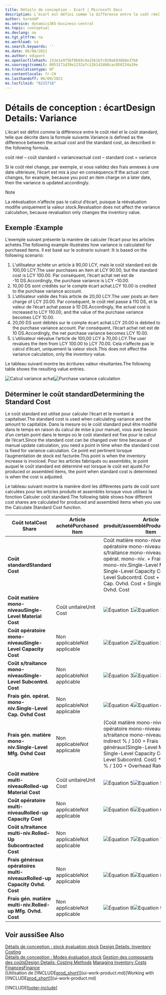 ```yaml
---
title: Détails de conception - Ecart | Microsoft Docs
description: L’écart est défini comme la différence entre le coût réel et le coût standard, telle que décrite dans la formule suivante.
author: SorenGP
ms.service: dynamics365-business-central
ms.topic: conceptual
ms.devlang: na
ms.tgt_pltfrm: na
ms.workload: na
ms.search.keywords: ''
ms.date: 06/08/2021
ms.author: edupont
ms.openlocfilehash: 153e1e9f5bf8b69c9a1561b7c028eb938b8e37b8
ms.sourcegitcommit: 0953171d39e1232a7c126142d68cac858234a20e
ms.translationtype: HT
ms.contentlocale: fr-CH
ms.lasthandoff: 06/09/2021
ms.locfileid: "6215718"
---
```

# <a name="design-details-variance"></a><span data-ttu-id="47ca4-103">Détails de conception : écart</span><span class="sxs-lookup"><span data-stu-id="47ca4-103">Design Details: Variance</span></span>
<span data-ttu-id="47ca4-104">L’écart est défini comme la différence entre le coût réel et le coût standard, telle que décrite dans la formule suivante.</span><span class="sxs-lookup"><span data-stu-id="47ca4-104">Variance is defined as the difference between the actual cost and the standard cost, as described in the following formula.</span></span>  

 <span data-ttu-id="47ca4-105">coût réel – coût standard = variance</span><span class="sxs-lookup"><span data-stu-id="47ca4-105">actual cost – standard cost = variance</span></span>  

 <span data-ttu-id="47ca4-106">Si le coût réel change, par exemple, si vous validez des frais annexes à une date ultérieure, l’écart est mis à jour en conséquence.</span><span class="sxs-lookup"><span data-stu-id="47ca4-106">If the actual cost changes, for example, because you post an item charge on a later date, then the variance is updated accordingly.</span></span>  

> [!NOTE]  
>  <span data-ttu-id="47ca4-107">La réévaluation n’affecte pas le calcul d’écart, puisque la réévaluation modifie uniquement la valeur stock.</span><span class="sxs-lookup"><span data-stu-id="47ca4-107">Revaluation does not affect the variance calculation, because revaluation only changes the inventory value.</span></span>  

## <a name="example"></a><span data-ttu-id="47ca4-108">Exemple :</span><span class="sxs-lookup"><span data-stu-id="47ca4-108">Example</span></span>  
 <span data-ttu-id="47ca4-109">L’exemple suivant présente la manière de calculer l’écart pour les articles achetés.</span><span class="sxs-lookup"><span data-stu-id="47ca4-109">The following example illustrates how variance is calculated for purchased items.</span></span> <span data-ttu-id="47ca4-110">Il est basé sur le scénario suivant :</span><span class="sxs-lookup"><span data-stu-id="47ca4-110">It is based on the following scenario:</span></span>  

1.  <span data-ttu-id="47ca4-111">L’utilisateur achète un article à 90,00 LCY, mais le coût standard est de 100,00 LCY.</span><span class="sxs-lookup"><span data-stu-id="47ca4-111">The user purchases an item at LCY 90.00, but the standard cost is LCY 100.00.</span></span> <span data-ttu-id="47ca4-112">Par conséquent, l’écart achat net est de -10 DS.</span><span class="sxs-lookup"><span data-stu-id="47ca4-112">Accordingly, the purchase variance is LCY –10.00.</span></span>  
2.  <span data-ttu-id="47ca4-113">10,00 DS sont crédités sur le compte écart achat.</span><span class="sxs-lookup"><span data-stu-id="47ca4-113">LCY 10.00 is credited to the purchase variance account.</span></span>  
3.  <span data-ttu-id="47ca4-114">L’utilisateur valide des frais article de 20,00 LCY.</span><span class="sxs-lookup"><span data-stu-id="47ca4-114">The user posts an item charge of LCY 20.00.</span></span> <span data-ttu-id="47ca4-115">Par conséquent, le coût réel passe à 110 DS, et la valeur de l’écart achat passe à 10 DS.</span><span class="sxs-lookup"><span data-stu-id="47ca4-115">Accordingly, the actual cost is increased to LCY 110.00, and the value of the purchase variance becomes LCY 10.00.</span></span>  
4.  <span data-ttu-id="47ca4-116">20,00 DS sont débités sur le compte écart achat.</span><span class="sxs-lookup"><span data-stu-id="47ca4-116">LCY 20.00 is debited to the purchase variance account.</span></span> <span data-ttu-id="47ca4-117">Par conséquent, l’écart achat net est de 10 DS.</span><span class="sxs-lookup"><span data-stu-id="47ca4-117">Accordingly, the net purchase variance becomes LCY 10.00.</span></span>  
5.  <span data-ttu-id="47ca4-118">L’utilisateur réévalue l’article de 100,00 LCY à 70,00 LCY.</span><span class="sxs-lookup"><span data-stu-id="47ca4-118">The user revalues the item from LCY 100.00 to LCY 70.00.</span></span> <span data-ttu-id="47ca4-119">Cela n’affecte pas le calcul d’écart, uniquement la valeur stock.</span><span class="sxs-lookup"><span data-stu-id="47ca4-119">This does not affect the variance calculation, only the inventory value.</span></span>  

 <span data-ttu-id="47ca4-120">Le tableau suivant montre les écritures valeur résultantes.</span><span class="sxs-lookup"><span data-stu-id="47ca4-120">The following table shows the resulting value entries.</span></span>  

 <span data-ttu-id="47ca4-121">![Calcul variance achat](media/design_details_inventory_costing_11_purchase_variance.png "Calcul variance achat")</span><span class="sxs-lookup"><span data-stu-id="47ca4-121">![Purchase variance calculation](media/design_details_inventory_costing_11_purchase_variance.png "Purchase variance calculation")</span></span>  

## <a name="determining-the-standard-cost"></a><span data-ttu-id="47ca4-122">Déterminer le coût standard</span><span class="sxs-lookup"><span data-stu-id="47ca4-122">Determining the Standard Cost</span></span>  
 <span data-ttu-id="47ca4-123">Le coût standard est utilisé pour calculer l’écart et le montant à capitaliser.</span><span class="sxs-lookup"><span data-stu-id="47ca4-123">The standard cost is used when calculating variance and the amount to capitalize.</span></span> <span data-ttu-id="47ca4-124">Dans la mesure où le coût standard peut être modifié dans le temps en raison du calcul de mise à jour manuel, vous avez besoin d’un certain point dans le temps où le coût standard est fixe pour le calcul de l’écart.</span><span class="sxs-lookup"><span data-stu-id="47ca4-124">Since the standard cost can be changed over time because of manual update calculation, you need a point in time when the standard cost is fixed for variance calculation.</span></span> <span data-ttu-id="47ca4-125">Ce point est pertinent lorsque l’augmentation de stock est facturée.</span><span class="sxs-lookup"><span data-stu-id="47ca4-125">This point is when the inventory increase is invoiced.</span></span> <span data-ttu-id="47ca4-126">Pour les articles fabriqués ou assemblés, le point auquel le coût standard est déterminé est lorsque le coût est ajusté.</span><span class="sxs-lookup"><span data-stu-id="47ca4-126">For produced or assembled items, the point when standard cost is determined is when the cost is adjusted.</span></span>  

 <span data-ttu-id="47ca4-127">Le tableau suivant montre la manière dont les différentes parts de coût sont calculées pour les articles produits et assemblés lorsque vous utilisez la fonction Calculer coût standard.</span><span class="sxs-lookup"><span data-stu-id="47ca4-127">The following table shows how different cost shares are calculated for produced and assembled items when you use the Calculate Standard Cost function.</span></span>  

|<span data-ttu-id="47ca4-128">Coût total</span><span class="sxs-lookup"><span data-stu-id="47ca4-128">Cost Share</span></span>|<span data-ttu-id="47ca4-129">Article acheté</span><span class="sxs-lookup"><span data-stu-id="47ca4-129">Purchased Item</span></span>|<span data-ttu-id="47ca4-130">Article produit/assemblé</span><span class="sxs-lookup"><span data-stu-id="47ca4-130">Produced/Assembled Item</span></span>|  
|----------------|--------------------|------------------------------|  
|<span data-ttu-id="47ca4-131">**Coût standard**</span><span class="sxs-lookup"><span data-stu-id="47ca4-131">**Standard Cost**</span></span>||<span data-ttu-id="47ca4-132">Coût matière mono-niveau + Coût opératoire mono-niveau + Coût s/traitance mono-niveau + Frais gén. opérat. mono-niv. + Frais gén. matière mono-niv.</span><span class="sxs-lookup"><span data-stu-id="47ca4-132">Single-Level Material Cost + Single-Level Capacity Cost + Single-Level Subcontrd. Cost + Single-Level Cap. Ovhd. Cost + Single-Level Mfg. Ovhd. Cost</span></span>|  
|<span data-ttu-id="47ca4-133">**Coût matière mono-niveau**</span><span class="sxs-lookup"><span data-stu-id="47ca4-133">**Single-Level Material Cost**</span></span>|<span data-ttu-id="47ca4-134">Coût unitaire</span><span class="sxs-lookup"><span data-stu-id="47ca4-134">Unit Cost</span></span>|<span data-ttu-id="47ca4-135">![Équation 1](media/design_details_inventory_costing_11_equation_1.png "Équation 1")</span><span class="sxs-lookup"><span data-stu-id="47ca4-135">![Equation 1](media/design_details_inventory_costing_11_equation_1.png "Equation 1")</span></span>|  
|<span data-ttu-id="47ca4-136">**Coût opératoire mono-niveau**</span><span class="sxs-lookup"><span data-stu-id="47ca4-136">**Single-Level Capacity Cost**</span></span>|<span data-ttu-id="47ca4-137">Non applicable</span><span class="sxs-lookup"><span data-stu-id="47ca4-137">Not applicable</span></span>|<span data-ttu-id="47ca4-138">![Équation 2](media/design_details_inventory_costing_11_equation_2.png "Équation 2")</span><span class="sxs-lookup"><span data-stu-id="47ca4-138">![Equation 2](media/design_details_inventory_costing_11_equation_2.png "Equation 2")</span></span>|  
|<span data-ttu-id="47ca4-139">**Coût s/traitance mono-niveau**</span><span class="sxs-lookup"><span data-stu-id="47ca4-139">**Single-Level Subcontrd. Cost**</span></span>|<span data-ttu-id="47ca4-140">Non applicable</span><span class="sxs-lookup"><span data-stu-id="47ca4-140">Not applicable</span></span>|<span data-ttu-id="47ca4-141">![Équation 3](media/design_details_inventory_costing_11_equation_3.png "Équation 3")</span><span class="sxs-lookup"><span data-stu-id="47ca4-141">![Equation 3](media/design_details_inventory_costing_11_equation_3.png "Equation 3")</span></span>|  
|<span data-ttu-id="47ca4-142">**Frais gén. opérat. mono-niv.**</span><span class="sxs-lookup"><span data-stu-id="47ca4-142">**Single-Level Cap. Ovhd Cost**</span></span>|<span data-ttu-id="47ca4-143">Non applicable</span><span class="sxs-lookup"><span data-stu-id="47ca4-143">Not applicable</span></span>|<span data-ttu-id="47ca4-144">![Équation 4](media/design_details_inventory_costing_11_equation_4.png "Équation 4")</span><span class="sxs-lookup"><span data-stu-id="47ca4-144">![Equation 4](media/design_details_inventory_costing_11_equation_4.png "Equation 4")</span></span>|  
|<span data-ttu-id="47ca4-145">**Frais gén. matière mono-niv.**</span><span class="sxs-lookup"><span data-stu-id="47ca4-145">**Single-Level Mfg. Ovhd Cost**</span></span>|<span data-ttu-id="47ca4-146">Non applicable</span><span class="sxs-lookup"><span data-stu-id="47ca4-146">Not applicable</span></span>|<span data-ttu-id="47ca4-147">(Coût matière mono-niveau + Coût opératoire mono-niveau + Coût s/traitance mono-niveau) \* Coût indirect % / 100 + Frais généraux</span><span class="sxs-lookup"><span data-stu-id="47ca4-147">(Single-Level Material Cost + Single-Level Capacity Cost + Single-Level Subcontrd. Cost) \* Indirect Cost % / 100 + Overhead Rate</span></span>|  
|<span data-ttu-id="47ca4-148">**Coût matière multi-niveau**</span><span class="sxs-lookup"><span data-stu-id="47ca4-148">**Rolled-up Material Cost**</span></span>|<span data-ttu-id="47ca4-149">Coût unitaire</span><span class="sxs-lookup"><span data-stu-id="47ca4-149">Unit Cost</span></span>|<span data-ttu-id="47ca4-150">![Équation 5](media/design_details_inventory_costing_11_equation_5.png "Équation 5")</span><span class="sxs-lookup"><span data-stu-id="47ca4-150">![Equation 5](media/design_details_inventory_costing_11_equation_5.png "Equation 5")</span></span>|  
|<span data-ttu-id="47ca4-151">**Coût opératoire multi-niveau**</span><span class="sxs-lookup"><span data-stu-id="47ca4-151">**Rolled-up Capacity Cost**</span></span>|<span data-ttu-id="47ca4-152">Non applicable</span><span class="sxs-lookup"><span data-stu-id="47ca4-152">Not applicable</span></span>|<span data-ttu-id="47ca4-153">![Équation 6](media/design_details_inventory_costing_11_equation_6.png "Équation 6")</span><span class="sxs-lookup"><span data-stu-id="47ca4-153">![Equation 6](media/design_details_inventory_costing_11_equation_6.png "Equation 6")</span></span>|  
|<span data-ttu-id="47ca4-154">**Coût s/traitance multi-niv.**</span><span class="sxs-lookup"><span data-stu-id="47ca4-154">**Rolled-Up Subcontracted Cost**</span></span>|<span data-ttu-id="47ca4-155">Non applicable</span><span class="sxs-lookup"><span data-stu-id="47ca4-155">Not applicable</span></span>|<span data-ttu-id="47ca4-156">![Équation 7](media/design_details_inventory_costing_11_equation_7.png "Équation 7")</span><span class="sxs-lookup"><span data-stu-id="47ca4-156">![Equation 7](media/design_details_inventory_costing_11_equation_7.png "Equation 7")</span></span>|  
|<span data-ttu-id="47ca4-157">**Frais généraux opératoires multi-niveaux**</span><span class="sxs-lookup"><span data-stu-id="47ca4-157">**Rolled-up Capacity Ovhd. Cost**</span></span>|<span data-ttu-id="47ca4-158">Non applicable</span><span class="sxs-lookup"><span data-stu-id="47ca4-158">Not applicable</span></span>|<span data-ttu-id="47ca4-159">![Équation 8](media/design_details_inventory_costing_11_equation_8.png "Équation 8")</span><span class="sxs-lookup"><span data-stu-id="47ca4-159">![Equation 8](media/design_details_inventory_costing_11_equation_8.png "Equation 8")</span></span>|  
|<span data-ttu-id="47ca4-160">**Frais gén. matière multi-niv.**</span><span class="sxs-lookup"><span data-stu-id="47ca4-160">**Rolled-up Mfg. Ovhd. Cost**</span></span>|<span data-ttu-id="47ca4-161">Non applicable</span><span class="sxs-lookup"><span data-stu-id="47ca4-161">Not applicable</span></span>|<span data-ttu-id="47ca4-162">![Équation 9](media/design_details_inventory_costing_11_equation_9.png "Équation 9")</span><span class="sxs-lookup"><span data-stu-id="47ca4-162">![Equation 9](media/design_details_inventory_costing_11_equation_9.png "Equation 9")</span></span>|  

## <a name="see-also"></a><span data-ttu-id="47ca4-163">Voir aussi</span><span class="sxs-lookup"><span data-stu-id="47ca4-163">See Also</span></span>  
 <span data-ttu-id="47ca4-164">[Détails de conception : stock évaluation stock](design-details-inventory-costing.md) </span><span class="sxs-lookup"><span data-stu-id="47ca4-164">[Design Details: Inventory Costing](design-details-inventory-costing.md) </span></span>  
 <span data-ttu-id="47ca4-165">[Détails de conception : Modes évaluation stock](design-details-costing-methods.md) [Gestion des composants des coûts](finance-manage-inventory-costs.md)</span><span class="sxs-lookup"><span data-stu-id="47ca4-165">[Design Details: Costing Methods](design-details-costing-methods.md) [Managing Inventory Costs](finance-manage-inventory-costs.md)</span></span>  
 [<span data-ttu-id="47ca4-166">Finances</span><span class="sxs-lookup"><span data-stu-id="47ca4-166">Finance</span></span>](finance.md)  
 <span data-ttu-id="47ca4-167">[Utilisation de [!INCLUDE[prod_short](includes/prod_short.md)]](ui-work-product.md)</span><span class="sxs-lookup"><span data-stu-id="47ca4-167">[Working with [!INCLUDE[prod_short](includes/prod_short.md)]](ui-work-product.md)</span></span>


[!INCLUDE[footer-include](includes/footer-banner.md)]